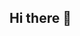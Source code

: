 ## Hi there 👋

<!--
**Kaybee108/Kaybee108** is a ✨ _special_ ✨ repository because its `README.md` (this file) appears on your GitHub profile.


Hi, I'm Karabo Modise, a final year IT student passionate about Project Management and Networking. I'm eager to apply my skills in real-world scenarios.

Technical Skills

- Programming languages: Javascript, Python(Currently in progress)
- Networking protocols: DNS, DHCP 
- Project Management tools: Asana, SmartSheet

Education

- Diploma in Information Technology(Vaal Univeristy of Technology): 2022 - 2024

Certifications

- Python Essentials on Netacad(in progress)

Interests

- Network architecture and Cloud Computing
- Cloud computing (AWS, Azure)
- Project management methodologies (Agile, Scrum)

Goals
- Pursue a career in project management and networking.
- Develop expertise in network security and cloud computing.
